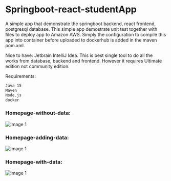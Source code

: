 # Springboot-react-studentApp
A simple app that demonstrate the springboot backend, react frontend, postgresql database. This simple app demostrate unit test together with files to deploy app to Amazon AWS. Simply the configuration to compile this app into container before uploaded to dockerhub is added in the maven pom.xml. 

Nice to have: Jetbrain IntelliJ Idea. This is best single tool to do all the works from database, backend and frontend. However it requires Ultimate edition not community edition.

Requirements:
```sh
Java 15
Maven
Node.js
docker
```


### Homepage-without-data:
![image 1](https://i.imgur.com/AkKCKsq.jpg)

### Homepage-adding-data:
![image 1](https://i.imgur.com/Sf2p5W9.jpg)

### Homepage-with-data:
![image 1](https://i.imgur.com/I6iIDlW.jpg)
